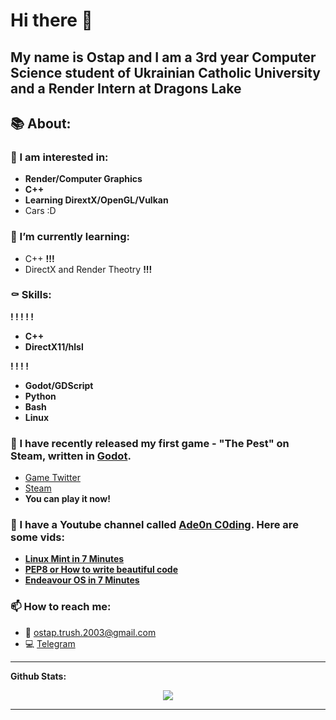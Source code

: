 # Hi there 👋

My name is Ostap and I am a 3rd year Computer Science student of Ukrainian Catholic University and a Render Intern at Dragons Lake
---

## 📚 About:

### 💾 I am interested in:
- **Render/Computer Graphics**
- **C++**
- **Learning DirextX/OpenGL/Vulkan**
- Cars :D

### 🌱 I’m currently learning:
- С++ **!!!**
- DirectX and Render Theotry **!!!**

### ⚰️ Skills:
**! ! ! ! !**
- **С++**
- **DirectX11/hlsl**

**! ! ! !**
- **Godot/GDScript**
- **Python**
- **Bash**
- **Linux**

### 🔭 I have recently released my first game - "The Pest" on Steam, written in [Godot](https://godotengine.org/).
- [Game Twitter](https://twitter.com/thepestgame)
- [Steam](https://store.steampowered.com/app/1823100/The_Pest/)
- **You can play it now!**

### 🎥 I have a Youtube channel called [Ade0n C0ding](https://www.youtube.com/c/Ade0nC0ding). Here are some vids:

 - **[Linux Mint in 7 Minutes](https://youtu.be/S2LXbadQuwQ)**
 - **[PEP8 or How to write beautiful code](https://www.youtube.com/watch?v=Y8wAAZwPFhs&t=257s)**
 - **[Endeavour OS in 7 Minutes](https://youtu.be/BxPpWnFF6Jw)**

### 📫 How to reach me:
- 📃 <ostap.trush.2003@gmail.com> 
- 💻 [Telegram](https://t.me/ade0n18)

---

**Github Stats:**

<p align="center">
  
  <img src="https://github-readme-stats.vercel.app/api?username=Adeon18&count_private=true&show_icons=true&theme=tokyonight">
  
<!--   <img src="https://github-readme-stats.vercel.app/api/top-langs/?username=Adeon18&count_private=true&theme=dracula"> -->


</p>

---
